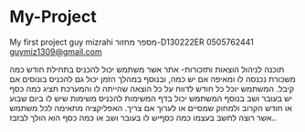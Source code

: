 # My-Project
My first project
 guy mizrahi
 מספר מחזור-D130222ER
 0505762441
 guymiz1309@gmail.com

תוכנה לניהול הוצאות ותזכורות-
אתר אשר משתמש יכול להכניס בתחילת חודש כמה משכורת נכנסה לו ומאיפה אם יש כמה, ובנוסף במהלך הזמן יכול גם להכניס בונוסים אם קיבל. המשתמש יוכל כל חודש לדווח על כל הוצאה שהייתה לו והמערכת תציג כמה כסף יש בעובר ושב
בנוסף המשתמש יכול בדף המשימות להכניס משימות שיש לו ביום שבוע או חודש הקרוב ולמחוק שמסיים או לערוך אם צריך.
האפליקציה מתאימה לכל משתמש אשר רוצה לחשב בעצמו כמה כסףיש לו בעובר ושב או כמה כסף הוא הולך לבזבז..